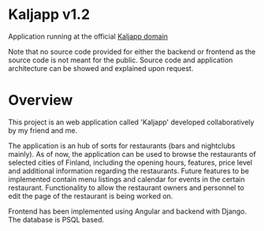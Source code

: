 # Kaljapp v1.2

Application running at the official [Kaljapp domain](https://app.kaljapp.fi/map)

Note that no source code provided for either the backend or frontend as the source code is not meant for the public. Source code and application architecture can be showed and explained upon request.

# Overview

This project is an web application called 'Kaljapp' developed collaboratively by my friend and me. 

The application is an hub of sorts for restaurants (bars and nightclubs mainly). As of now, the application can be used to browse the restaurants of selected cities of Finland, including the opening hours, features, price level and additional information regarding the restaurants. Future features to be implemented contain menu listings and calendar for events in the certain restaurant. Functionality to allow the restaurant owners and personnel to edit the page of the restaurant is being worked on.

Frontend has been implemented using Angular and backend with Django. The database is PSQL based.